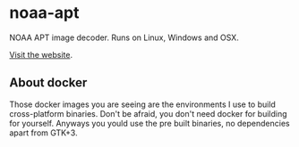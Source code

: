 # noaa-apt

NOAA APT image decoder. Runs on Linux, Windows and OSX.

[Visit the website](http://noaa-apt.mbernardi.com.ar/).

## About docker

Those docker images you are seeing are the environments I use to build
cross-platform binaries. Don't be afraid, you don't need docker for building for
yourself. Anyways you yould use the pre built binaries, no dependencies apart
from GTK+3.

